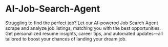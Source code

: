 # AI-Job-Search-Agent
Struggling to find the perfect job? Let our AI-powered Job Search Agent scrape and analyze job listings, matching you with the best opportunities. Get personalized resume insights, career tips, and automated updates—all tailored to boost your chances of landing your dream job.
